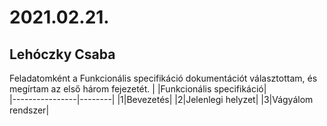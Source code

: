 ﻿# 2021.02.21.
## Lehóczky Csaba
Feladatomként a Funkcionális specifikáció dokumentációt választottam, és megírtam az első három fejezetét.
| |Funkcionális specifikáció|                                              
|----------------|--------|
|1|Bevezetés|
|2|Jelenlegi helyzet|
|3|Vágyálom rendszer|
